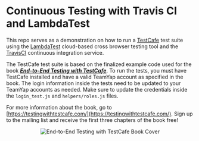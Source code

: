 # Continuous Testing with Travis CI and LambdaTest

This repo serves as a demonstration on how to run a [TestCafe](https://devexpress.github.io/testcafe/) test suite using the [LambdaTest](https://www.lambdatest.com/) cloud-based cross browser testing tool and the [TravisCI](https://travis-ci.org/) continuous integration service.

The TestCafe test suite is based on the finalized example code used for the book [**_End-to-End Testing with TestCafe_**](https://testingwithtestcafe.com/). To run the tests, you must have TestCafe installed and have a valid TeamYap account as specified in the book. The login information inside the tests need to be updated to your TeamYap accounts as needed. Make sure to update the credentials inside the `login_test.js` and `helpers/roles.js` files.

For more information about the book, go to [https://testingwithtestcafe.com/](https://testingwithtestcafe.com/). Sign up to the mailing list and receive the first three chapters of the book free!

<p align="center">
  <img src="https://dev-tester.com/content/images/static/testing_with_testcafe_book_cover_small.png" alt="End-to-End Testing with TestCafe Book Cover" />
</p>
